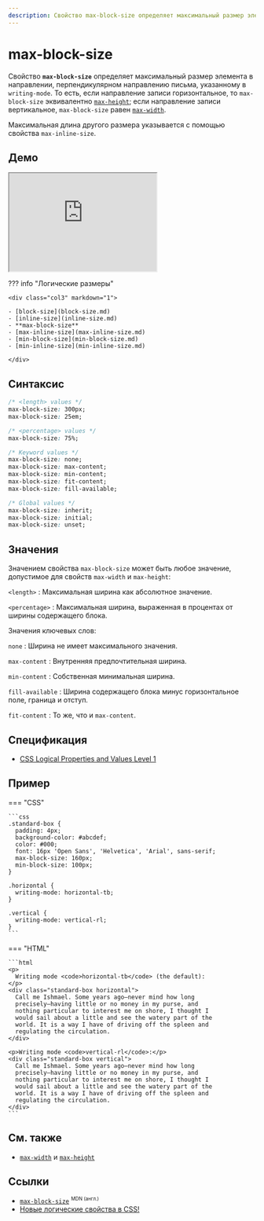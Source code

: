 ```yaml
---
description: Свойство max-block-size определяет максимальный размер элемента в направлении, перпендикулярном направлению письма, указанному в writing-mode
---
```


# max-block-size

Свойство **`max-block-size`** определяет максимальный размер элемента в направлении, перпендикулярном направлению письма, указанному в `writing-mode`. То есть, если направление записи горизонтальное, то `max-block-size` эквивалентно [`max-height`](max-height.md); если направление записи вертикальное, `max-block-size` равен [`max-width`](max-width.md).

Максимальная длина другого размера указывается с помощью свойства `max-inline-size`.

## Демо

<iframe class="interactive is-default-height" height="200" src="https://interactive-examples.mdn.mozilla.net/pages/css/max-block-size.html" title="MDN Web Docs Interactive Example" loading="lazy" data-readystate="complete"></iframe>

??? info "Логические размеры"

    <div class="col3" markdown="1">

    - [block-size](block-size.md)
    - [inline-size](inline-size.md)
    - **max-block-size**
    - [max-inline-size](max-inline-size.md)
    - [min-block-size](min-block-size.md)
    - [min-inline-size](min-inline-size.md)

    </div>

## Синтаксис

```css
/* <length> values */
max-block-size: 300px;
max-block-size: 25em;

/* <percentage> values */
max-block-size: 75%;

/* Keyword values */
max-block-size: none;
max-block-size: max-content;
max-block-size: min-content;
max-block-size: fit-content;
max-block-size: fill-available;

/* Global values */
max-block-size: inherit;
max-block-size: initial;
max-block-size: unset;
```

## Значения

Значением свойства `max-block-size` может быть любое значение, допустимое для свойств `max-width` и `max-height`:

`<length>`
: Максимальная ширина как абсолютное значение.

`<percentage>`
: Максимальная ширина, выраженная в процентах от ширины содержащего блока.

Значения ключевых слов:

`none`
: Ширина не имеет максимального значения.

`max-content`
: Внутренняя предпочтительная ширина.

`min-content`
: Собственная минимальная ширина.

`fill-available`
: Ширина содержащего блока минус горизонтальное поле, граница и отступ.

`fit-content`
: То же, что и `max-content`.

## Спецификация

- [CSS Logical Properties and Values Level 1](https://drafts.csswg.org/css-logical/#propdef-max-block-size)

## Пример

=== "CSS"

    ```css
    .standard-box {
      padding: 4px;
      background-color: #abcdef;
      color: #000;
      font: 16px 'Open Sans', 'Helvetica', 'Arial', sans-serif;
      max-block-size: 160px;
      min-block-size: 100px;
    }

    .horizontal {
      writing-mode: horizontal-tb;
    }

    .vertical {
      writing-mode: vertical-rl;
    }
    ```

=== "HTML"

    ```html
    <p>
      Writing mode <code>horizontal-tb</code> (the default):
    </p>
    <div class="standard-box horizontal">
      Call me Ishmael. Some years ago—never mind how long
      precisely—having little or no money in my purse, and
      nothing particular to interest me on shore, I thought I
      would sail about a little and see the watery part of the
      world. It is a way I have of driving off the spleen and
      regulating the circulation.
    </div>

    <p>Writing mode <code>vertical-rl</code>:</p>
    <div class="standard-box vertical">
      Call me Ishmael. Some years ago—never mind how long
      precisely—having little or no money in my purse, and
      nothing particular to interest me on shore, I thought I
      would sail about a little and see the watery part of the
      world. It is a way I have of driving off the spleen and
      regulating the circulation.
    </div>
    ```

## См. также

- [`max-width`](max-width.md) и [`max-height`](max-height.md)

## Ссылки

- [`max-block-size`](https://developer.mozilla.org/en-US/docs/Web/CSS/max-block-size) <sup><small>MDN (англ.)</small></sup>
- [Новые логические свойства в CSS!](https://medium.com/web-standards/logical-css-props-c5046c563640)
